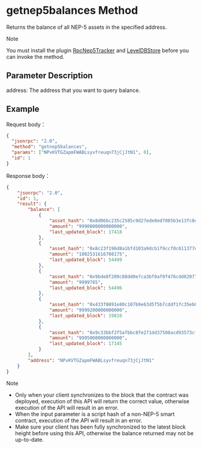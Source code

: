 # getnep5balances Method

Returns the balance of all NEP-5 assets in the specified address.

> [!Note]
>
> You must install the plugin [RpcNep5Tracker](https://github.com/neo-project/neo-plugins/releases) and [LevelDBStore](https://github.com/neo-project/neo-modules/releases) before you can invoke the method.

## Parameter Description

address: The address that you want to query balance.

## Example

Request body：

```json
{
  "jsonrpc": "2.0",
  "method": "getnep5balances",
  "params": ["NPvKVTGZapmFWABLsyvfreuqn73jCjJtN1", 0],
  "id": 1
}
```

Response body：

```json
{
    "jsonrpc": "2.0",
    "id": 1,
    "result": {
        "balance": [
            {
                "asset_hash": "0x8d06bc235c2585c9d27ede8ed7085b3e13fc0c36",
                "amount": "9990000000000000",
                "last_updated_block": 17418
            },
            {
                "asset_hash": "0x8c23f196d8a1bfd103a9dcb1f9ccf0c611377d3b",
                "amount": "1002531616708175",
                "last_updated_block": 54499
            },
            {
                "asset_hash": "0x9bde8f209c88dd0e7ca3bf0af0f476cdd8207789",
                "amount": "9999785",
                "last_updated_block": 54496
            },
            {
                "asset_hash": "0x433f0891e80c107b9e63d5f5b7cddf1fc35eb0b9",
                "amount": "9999200000000000",
                "last_updated_block": 19810
            },
            {
                "asset_hash": "0x9c33bbf2f5afbbc8fe271dd37508acd93573cffc",
                "amount": "9995000000000000",
                "last_updated_block": 17145
            }
        ],
        "address": "NPvKVTGZapmFWABLsyvfreuqn73jCjJtN1"
    }
}
```



> [!Note]
> 
>- Only when your client synchronizes to the block that the contract was deployed, execution of this API will return the correct value, otherwise execution of the API will result in an error. 
> - When the input parameter is a script hash of a non-NEP-5 smart contract, execution of the API will result in an error. 
>- Make sure your client has been fully synchronized to the latest block height before using this API, otherwise the balance returned may not be up-to-date.


